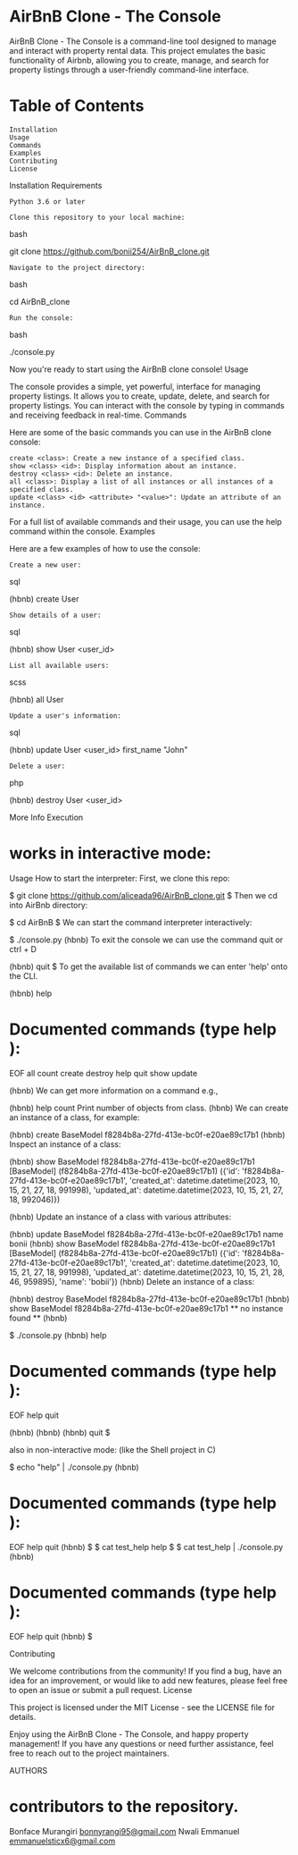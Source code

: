 # AirBnB Clone - The Console

AirBnB Clone - The Console is a command-line tool designed to manage and interact with property rental data. This project emulates the basic functionality of Airbnb, allowing you to create, manage, and search for property listings through a user-friendly command-line interface.
# Table of Contents

    Installation
    Usage
    Commands
    Examples
    Contributing
    License

Installation
Requirements

    Python 3.6 or later

    Clone this repository to your local machine:

bash

git clone https://github.com/bonii254/AirBnB_clone.git

    Navigate to the project directory:

bash

cd AirBnB_clone

    Run the console:

bash

./console.py

Now you're ready to start using the AirBnB clone console!
Usage

The console provides a simple, yet powerful, interface for managing property listings. It allows you to create, update, delete, and search for property listings. You can interact with the console by typing in commands and receiving feedback in real-time.
Commands

Here are some of the basic commands you can use in the AirBnB clone console:

    create <class>: Create a new instance of a specified class.
    show <class> <id>: Display information about an instance.
    destroy <class> <id>: Delete an instance.
    all <class>: Display a list of all instances or all instances of a specified class.
    update <class> <id> <attribute> "<value>": Update an attribute of an instance.

For a full list of available commands and their usage, you can use the help command within the console.
Examples

Here are a few examples of how to use the console:

    Create a new user:

sql

(hbnb) create User

    Show details of a user:

sql

(hbnb) show User <user_id>

    List all available users:

scss

(hbnb) all User

    Update a user's information:

sql

(hbnb) update User <user_id> first_name "John"

    Delete a user:

php

(hbnb) destroy User <user_id>

More Info
Execution

works in interactive mode:
=======
Usage
How to start the interpreter: First, we clone this repo:

$ git clone https://github.com/aliceada96/AirBnB_clone.git
$
Then we cd into AirBnb directory:

$ cd AirBnB
$
We can start the command interpreter interactively:

$ ./console.py
(hbnb)
To exit the console we can use the command quit or ctrl + D

(hbnb) quit
$
To get the available list of commands we can enter 'help' onto the CLI.

(hbnb) help

Documented commands (type help <topic>):
========================================
EOF  all  count  create  destroy  help  quit  show  update

(hbnb) 
We can get more information on a command e.g.,

(hbnb) help count
Print number of objects from class.
(hbnb)
We can create an instance of a class, for example:

(hbnb) create BaseModel
f8284b8a-27fd-413e-bc0f-e20ae89c17b1
(hbnb)
Inspect an instance of a class:

(hbnb) show BaseModel f8284b8a-27fd-413e-bc0f-e20ae89c17b1
[BaseModel] (f8284b8a-27fd-413e-bc0f-e20ae89c17b1) ({'id': 'f8284b8a-27fd-413e-bc0f-e20ae89c17b1', 'created_at': datetime.datetime(2023, 10, 15, 21, 27, 18, 991998), 'updated_at': datetime.datetime(2023, 10, 15, 21, 27, 18, 992046)})


(hbnb)
Update an instance of a class with various attributes:

(hbnb) update BaseModel f8284b8a-27fd-413e-bc0f-e20ae89c17b1 name bonii
(hbnb) show BaseModel f8284b8a-27fd-413e-bc0f-e20ae89c17b1
[BaseModel] (f8284b8a-27fd-413e-bc0f-e20ae89c17b1) ({'id': 'f8284b8a-27fd-413e-bc0f-e20ae89c17b1', 'created_at': datetime.datetime(2023, 10, 15, 21, 27, 18, 991998), 'updated_at': datetime.datetime(2023, 10, 15, 21, 28, 46, 959895), 'name': 'bobii'})
(hbnb)
Delete an instance of a class:

(hbnb) destroy BaseModel f8284b8a-27fd-413e-bc0f-e20ae89c17b1
(hbnb) show BaseModel f8284b8a-27fd-413e-bc0f-e20ae89c17b1
** no instance found **
(hbnb)

$ ./console.py
(hbnb) help

Documented commands (type help <topic>):
========================================
EOF  help  quit

(hbnb) 
(hbnb) 
(hbnb) quit
$

also in non-interactive mode: (like the Shell project in C)

$ echo "help" | ./console.py
(hbnb)

Documented commands (type help <topic>):
========================================
EOF  help  quit
(hbnb) 
$
$ cat test_help
help
$
$ cat test_help | ./console.py
(hbnb)

Documented commands (type help <topic>):
========================================
EOF  help  quit
(hbnb) 
$

Contributing

We welcome contributions from the community! If you find a bug, have an idea for an improvement, or would like to add new features, please feel free to open an issue or submit a pull request.
License

This project is licensed under the MIT License - see the LICENSE file for details.

Enjoy using the AirBnB Clone - The Console, and happy property management! If you have any questions or need further assistance, feel free to reach out to the project maintainers.

AUTHORS
# contributors to the repository.

Bonface Murangiri <bonnyrangi95@gmail.com>
Nwali Emmanuel <emmanuelsticx6@gmail.com>
